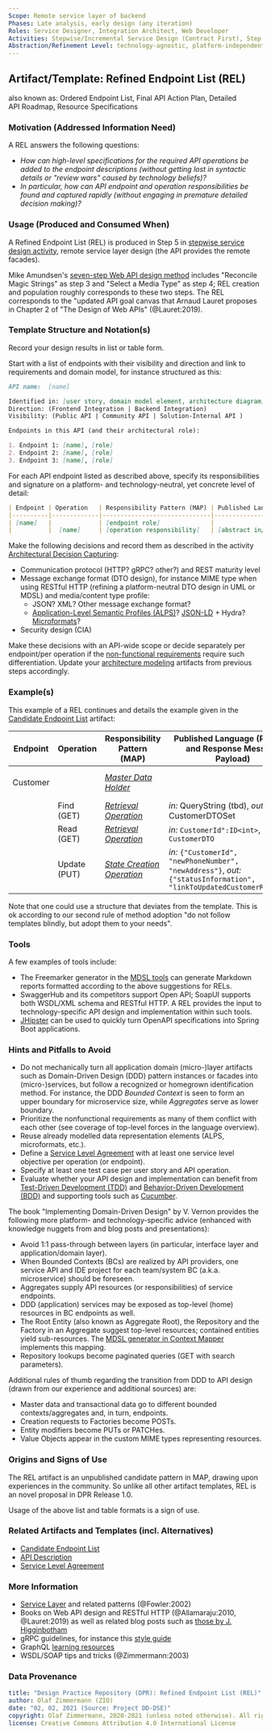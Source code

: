 ```yaml
---
Scope: Remote service layer of backend
Phases: Late analysis, early design (any iteration)
Roles: Service Designer, Integration Architect, Web Developer
Activities: Stepwise/Incremental Service Design (Contract First), Step 5
Abstraction/Refinement Level: technology-agnostic, platform-independent
---
```



Artifact/Template: Refined Endpoint List (REL)
----------------------------------------------
also known as: Ordered Endpoint List, Final API Action Plan, Detailed API Roadmap, Resource Specifications <!-- from MAP -->


### Motivation (Addressed Information Need) 

A REL answers the following questions:

* *How can high-level specifications for the required API operations be added to the endpoint descriptions (without getting lost in syntactic details or "review wars" caused by technology beliefs)?* 
* *In particular, how can API endpoint and operation responsibilities be found and captured rapidly (without engaging in premature detailed decision making)?*


### Usage (Produced and Consumed When)
 
A Refined Endpoint List (REL) is produced in Step 5 in [stepwise service design activity](../activities/SDPR-StepwiseServiceDesign.md), remote service layer design (the API provides the remote facades).

<!-- * Step 5 of the EXPOSE technique -->

Mike Amundsen's [seven-step Web API design method](https://www.infoq.com/articles/web-api-design-methodology/) includes "Reconcile Magic Strings" as step 3 and "Select a Media Type" as step 4; REL creation and population roughly corresponds to these two steps. The REL corresponds to the "updated API goal canvas that Arnaud Lauret proposes in Chapter 2 of "The Design of Web APIs" (@Lauret:2019).


### Template Structure and Notation(s)
Record your design results in list or table form. 

Start with a list of endpoints with their visibility and direction and link to requirements and domain model, for instance structured as this: 

```markdown
API name:  [name]

Identified in: [user story, domain model element, architecture diagram]
Direction: (Frontend Integration | Backend Integration)
Visibility: (Public API | Community API | Solution-Internal API )

Endpoints in this API (and their architectural role): 

1. Endpoint 1: [name], [role]
2. Endpoint 2: [name], [role]
3. Endpoint 3: [name], [role]
```

<!-- older proposal:
This is an elaborate proposal, referencing several categories in [Microservice API Patterns (MAP)](https://microservice-api-patterns.org/):
| Integration Type ([Foundation](https://microservice-api-patterns.org/patterns/foundation/) pattern) | Visibility ([Foundation](https://microservice-api-patterns.org/patterns/foundation/) pattern) | API/Endpoint Name | Source (Artifact) | Features/Capabilities ([Responsibility](https://microservice-api-patterns.org/patterns/responsibility/) Analysis) |  
|------------------|------------|------|--------|--------------|
| ... | ... | ... | ... | ... |
-->

For each API endpoint listed as described above, specify its responsibilities and signature on a platform- and technology-neutral, yet concrete level of detail:

```markdown
| Endpoint | Operation   | Responsibility Pattern (MAP) | Published Language (Request and Response Message Payload) | Media Type/Profile |
|----------|-------------|------------------------------|--------------------------------------|--------------------|--------------------|
| [name]   |             | [endpoint role]              |                                      |                    |                    |
|          |  [name]     | [operation responsibility]   | [abstract in/out data syntax]        | [custom, standard] |                    |
```

<!-- Step 5 of activity has more here: service layer, remote facade, DTO ADs; feature in tutorial (not needed here) -->

Make the following decisions and record them as described in the activity [Architectural Decision Capturing](DPR-ArchitecturalDecisionCapturing.md):

* Communication protocol (HTTP? gRPC? other?) and REST maturity level 
* Message exchange format (DTO design), for instance MIME type when using RESTful HTTP (refining a platform-neutral DTO design in UML or MDSL) and media/content type profile:
    * JSON? XML? Other message exchange format?
    * [Application-Level Semantic Profiles (ALPS)](https://tools.ietf.org/html/draft-amundsen-richardson-foster-alps-03)? [JSON-LD](https://json-ld.org/) + Hydra? [Microformats](http://microformats.org/)?
* Security design (CIA)

Make these decisions with an API-wide scope or decide separately per endpoint/per operation if the [non-functional requirements](DPR-SMART-NFR-Elicitation.md) require such differentiation. Update your [architecture modeling](DPR-ArchitectureModeling.md) artifacts from previous steps accordingly.


### Example(s)

This example of a REL continues and details the example given in the [Candidate Endpoint List](SDPR-CandidateEndpointList.md) artifact:

| Endpoint | Operation   | Responsibility Pattern (MAP) | Published Language (Request and Response Message Payload) | Media Type/Profile |
|----------|-------------|------------------------------|-----------------------------------------------------------|--------------------|
| Customer |             | [*Master Data Holder*](https://microservice-api-patterns.org/patterns/responsibility/informationHolderEndpointTypes/MasterDataHolder)         |              | microformats or ALPS (tbd) |
|          |  Find (GET) |  [*Retrieval Operation*](https://microservice-api-patterns.org/patterns/responsibility/operationResponsibilities/RetrievalOperation) | *in:* QueryString (tbd), *out:* CustomerDTOSet | |
|          |  Read (GET) | [*Retrieval Operation*](https://microservice-api-patterns.org/patterns/responsibility/operationResponsibilities/RetrievalOperation) | *in:* `CustomerId":ID<int>`, *out:* `CustomerDTO` <!-- MDSL snippets --> |  |
|          |  Update (PUT) | [*State Creation Operation*](https://microservice-api-patterns.org/patterns/responsibility/operationResponsibilities/StateCreationOperation)  | *in:* `{"CustomerId", "newPhoneNumber", "newAddress"}`, *out:* `{"statusInformation", "linkToUpdatedCustomerResource}` <!-- MDSL snippets --> | |

<!-- TODO (v2) SSD step 5 has more, for instance provider/backend mapping -->

Note that one could use a structure that deviates from the template. This is ok according to our second rule of method adoption "do not follow templates blindly, but adopt them to your needs".

<!-- See this [end-to-end service design demo](https://ozimmer.ch/practices/2020/06/10/ICWEKeynoteAndDemo.html) for more technical contracts. -->


### Tools

A few examples of tools include:

* The Freemarker generator in the [MDSL tools](https://microservice-api-patterns.github.io/MDSL-Specification/updates/) can generate Markdown reports formatted according to the above suggestions for RELs.
* SwaggerHub and its competitors support Open API; SoapUI supports both WSDL/XML schema and RESTful HTTP. A REL provides the input to technology-specific API design and implementation within such tools.
* [JHipster](https://www.jhipster.tech/doing-api-first-development/) can be used to quickly turn OpenAPI specifications into Spring Boot applications.


### Hints and Pitfalls to Avoid

* Do not mechanically turn all application domain (micro-)layer artifacts such as Domain-Driven Design (DDD) pattern instances or facades into (micro-)services, but follow a recognized or homegrown identification method. For instance, the DDD *Bounded Context* is seen to form an upper boundary for microservice size, while *Aggregates* serve as lower boundary.
* Prioritize the nonfunctional requirements as many of them conflict with each other (see coverage of top-level forces in the language overview).
* Reuse already modelled data representation elements (ALPS, microformats, etc.).
* Define a [Service Level Agreement](SDPR-ServiceLevelAgreement.md) with at least one service level objective per operation (or endpoint). 
* Specify at least one test case per user story and API operation.
* Evaluate whether your API design and implementation can benefit from [Test-Driven Development (TDD)](https://www.agilealliance.org/glossary/tdd/) and [Behavior-Driven Development (BDD)](https://dannorth.net/introducing-bdd/) and supporting tools such as [Cucumber](https://cucumber.io/). 

<!-- From JUG 2019 slide (is there a newer version?) -->

The book "Implementing Domain-Driven Design" by V. Vernon provides the following more platform- and technology-specific advice (enhanced with knowledge nuggets from and blog posts and presentations):

* Avoid 1:1 pass-through between layers (in particular, interface layer and application/domain layer). <!-- note that https://www.ibm.com/garage/method/practices/code/domain-driven-design seems to contradict this hint at least to some extent -->
* When Bounded Contexts (BCs) are realized by API providers, one service API and IDE project for each team/system BC (a.k.a. microservice) should be foreseen.
* Aggregates supply API resources (or responsibilities) of service endpoints.
* DDD (application) services may be exposed as top-level (home) resources in BC endpoints as well.
* The Root Entity (also known as Aggregate Root), the Repository and the Factory in an Aggregate suggest top-level resources; contained entities yield sub-resources. The [MDSL generator in Context Mapper](https://contextmapper.org/docs/mdsl/) implements this mapping.
* Repository lookups become paginated queries (GET with search parameters).

Additional rules of thumb regarding the transition from DDD to API design (drawn from our experience and additional sources) are:

* Master data and transactional data go to different bounded contexts/aggregates and, in turn, endpoints.
* Creation requests to Factories become POSTs.
* Entity modifiers become PUTs or PATCHes.
* Value Objects appear in the custom MIME types representing resources.


### Origins and Signs of Use
The REL artifact is an unpublished candidate pattern in MAP, drawing upon experiences in the community. So unlike all other artifact templates, REL is an novel proposal in DPR Release 1.0.

Usage of the above list and table formats is a sign of use.


### Related Artifacts and Templates (incl. Alternatives)

* [Candidate Endpoint List](SDPR-CandidateEndpointList.md) 
* [API Description](SDPR-APIDescription.md)
* [Service Level Agreement](SDPR-ServiceLevelAgreement.md)


### More Information

* [Service Layer](https://martinfowler.com/eaaCatalog/serviceLayer.html) and related patterns (@Fowler:2002)
* Books on Web API design and RESTful HTTP (@Allamaraju:2010, @Lauret:2019) as well as related blog posts such as [those by J. Higginbotham](https://tyk.io/author/james-higginbotham/)
* gRPC guidelines, for instance this [style guide](https://developers.google.com/protocol-buffers/docs/style)
* GraphQL [learning resources](https://graphql.org/learn/) 
* WSDL/SOAP tips and tricks (@Zimmermann:2003)


### Data Provenance 

```yaml
title: "Design Practice Repository (DPR): Refined Endpoint List (REL)"
author: Olaf Zimmermann (ZIO)
date: "02, 02, 2021 (Source: Project DD-DSE)"
copyright: Olaf Zimmermann, 2020-2021 (unless noted otherwise). All rights reserved.
license: Creative Commons Attribution 4.0 International License
```
